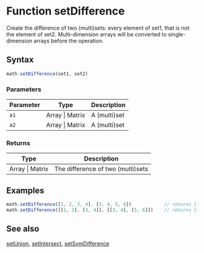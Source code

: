 <!-- Note: This file is automatically generated from source code comments. Changes made in this file will be overridden. -->

# Function setDifference

Create the difference of two (multi)sets: every element of set1, that is not the element of set2.
Multi-dimension arrays will be converted to single-dimension arrays before the operation.


## Syntax

```js
math.setDifference(set1, set2)
```

### Parameters

Parameter | Type | Description
--------- | ---- | -----------
`a1` | Array &#124; Matrix | A (multi)set
`a2` | Array &#124; Matrix | A (multi)set

### Returns

Type | Description
---- | -----------
Array &#124; Matrix | The difference of two (multi)sets


## Examples

```js
math.setDifference([1, 2, 3, 4], [3, 4, 5, 6])            // returns [1, 2]
math.setDifference([[1, 2], [3, 4]], [[3, 4], [5, 6]])    // returns [1, 2]
```


## See also

[setUnion](setUnion.md),
[setIntersect](setIntersect.md),
[setSymDifference](setSymDifference.md)
